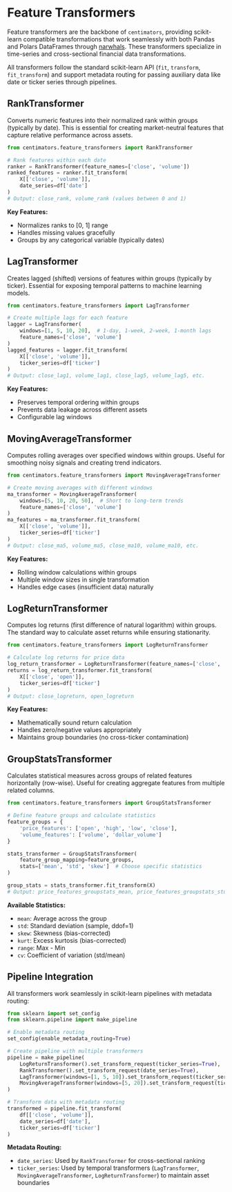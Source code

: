 # Feature Transformers

Feature transformers are the backbone of `centimators`, providing scikit-learn compatible transformations that work seamlessly with both Pandas and Polars DataFrames through [narwhals](https://narwhals-dev.github.io/narwhals/). These transformers specialize in time-series and cross-sectional financial data transformations.

All transformers follow the standard scikit-learn API (`fit`, `transform`, `fit_transform`) and support metadata routing for passing auxiliary data like date or ticker series through pipelines.

## RankTransformer

Converts numeric features into their normalized rank within groups (typically by date). This is essential for creating market-neutral features that capture relative performance across assets.

```python
from centimators.feature_transformers import RankTransformer

# Rank features within each date
ranker = RankTransformer(feature_names=['close', 'volume'])
ranked_features = ranker.fit_transform(
    X[['close', 'volume']], 
    date_series=df['date']
)
# Output: close_rank, volume_rank (values between 0 and 1)
```

**Key Features:**
- Normalizes ranks to [0, 1] range
- Handles missing values gracefully
- Groups by any categorical variable (typically dates)

## LagTransformer

Creates lagged (shifted) versions of features within groups (typically by ticker). Essential for exposing temporal patterns to machine learning models.

```python
from centimators.feature_transformers import LagTransformer

# Create multiple lags for each feature
lagger = LagTransformer(
    windows=[1, 5, 10, 20],  # 1-day, 1-week, 2-week, 1-month lags
    feature_names=['close', 'volume']
)
lagged_features = lagger.fit_transform(
    X[['close', 'volume']], 
    ticker_series=df['ticker']
)
# Output: close_lag1, volume_lag1, close_lag5, volume_lag5, etc.
```

**Key Features:**
- Preserves temporal ordering within groups
- Prevents data leakage across different assets
- Configurable lag windows

## MovingAverageTransformer

Computes rolling averages over specified windows within groups. Useful for smoothing noisy signals and creating trend indicators.

```python
from centimators.feature_transformers import MovingAverageTransformer

# Create moving averages with different windows
ma_transformer = MovingAverageTransformer(
    windows=[5, 10, 20, 50],  # Short to long-term trends
    feature_names=['close', 'volume']
)
ma_features = ma_transformer.fit_transform(
    X[['close', 'volume']], 
    ticker_series=df['ticker']
)
# Output: close_ma5, volume_ma5, close_ma10, volume_ma10, etc.
```

**Key Features:**
- Rolling window calculations within groups
- Multiple window sizes in single transformation
- Handles edge cases (insufficient data) naturally

## LogReturnTransformer

Computes log returns (first difference of natural logarithm) within groups. The standard way to calculate asset returns while ensuring stationarity.

```python
from centimators.feature_transformers import LogReturnTransformer

# Calculate log returns for price data
log_return_transformer = LogReturnTransformer(feature_names=['close', 'open'])
returns = log_return_transformer.fit_transform(
    X[['close', 'open']], 
    ticker_series=df['ticker']
)
# Output: close_logreturn, open_logreturn
```

**Key Features:**
- Mathematically sound return calculation
- Handles zero/negative values appropriately  
- Maintains group boundaries (no cross-ticker contamination)

## GroupStatsTransformer

Calculates statistical measures across groups of related features horizontally (row-wise). Useful for creating aggregate features from multiple related columns.

```python
from centimators.feature_transformers import GroupStatsTransformer

# Define feature groups and calculate statistics
feature_groups = {
    'price_features': ['open', 'high', 'low', 'close'],
    'volume_features': ['volume', 'dollar_volume']
}

stats_transformer = GroupStatsTransformer(
    feature_group_mapping=feature_groups,
    stats=['mean', 'std', 'skew']  # Choose specific statistics
)

group_stats = stats_transformer.fit_transform(X)
# Output: price_features_groupstats_mean, price_features_groupstats_std, etc.
```

**Available Statistics:**
- `mean`: Average across the group
- `std`: Standard deviation (sample, ddof=1)
- `skew`: Skewness (bias-corrected)
- `kurt`: Excess kurtosis (bias-corrected)
- `range`: Max - Min
- `cv`: Coefficient of variation (std/mean)

## Pipeline Integration

All transformers work seamlessly in scikit-learn pipelines with metadata routing:

```python
from sklearn import set_config
from sklearn.pipeline import make_pipeline

# Enable metadata routing
set_config(enable_metadata_routing=True)

# Create pipeline with multiple transformers
pipeline = make_pipeline(
    LogReturnTransformer().set_transform_request(ticker_series=True),
    RankTransformer().set_transform_request(date_series=True),
    LagTransformer(windows=[1, 5, 10]).set_transform_request(ticker_series=True),
    MovingAverageTransformer(windows=[5, 20]).set_transform_request(ticker_series=True)
)

# Transform data with metadata routing
transformed = pipeline.fit_transform(
    df[['close', 'volume']],
    date_series=df['date'],
    ticker_series=df['ticker']
)
```

**Metadata Routing:**
- `date_series`: Used by `RankTransformer` for cross-sectional ranking
- `ticker_series`: Used by temporal transformers (`LagTransformer`, `MovingAverageTransformer`, `LogReturnTransformer`) to maintain asset boundaries 